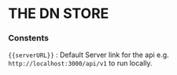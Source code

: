 # THE DN STORE 

### Constents
`{{serverURL}}` : Default Server link for the api 
  e.g. `http://localhost:3000/api/v1` to run locally.
